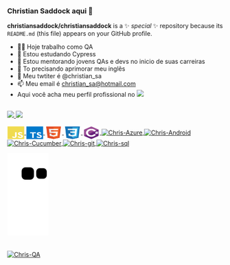 ### Christian Saddock aqui 👋

**christiansaddock/christiansaddock** is a ✨ _special_ ✨ repository because its `README.md` (this file) appears on your GitHub profile.

- 🕵️‍♂️ Hoje trabalho como QA
- 🌱 Estou estudando Cypress
- 👯 Estou mentorando jovens QAs e devs no inicio de suas carreiras
- 🤔 To precisando aprimorar meu inglês
- 💬 Meu twtiter é @christian_sa
- 📫 Meu email é christian_sa@hotmail.com
- Aqui você acha meu perfil profissional no <a href="https://www.linkedin.com/in/christiansa/" target="_blank"><img src="https://img.shields.io/badge/-LinkedIn-%230077B5?style=for-the-badge&logo=linkedin&logoColor=white" target="_blank"></a> 
    ##
 <div>
  <a href="https://github.com/christiansaddock">
  <img height="180em" src="https://github-readme-stats.vercel.app/api?username=christiansaddock&show_icons=true&theme=dracula&include_all_commits=true&count_private=true"/>
  <img height="180em" src="https://github-readme-stats.vercel.app/api/top-langs/?username=christiansaddock&layout=compact&langs_count=16&theme=dracula"/>
</div>  
<div style="display: inline_block"><br>
  <img align="center" alt="Chris-Js" height="30" width="40" src="https://raw.githubusercontent.com/devicons/devicon/master/icons/javascript/javascript-plain.svg">
  <img align="center" alt="Chris-Ts" height="30" width="40" src="https://raw.githubusercontent.com/devicons/devicon/master/icons/typescript/typescript-plain.svg">
  <img align="center" alt="Chris-HTML" height="30" width="40" src="https://raw.githubusercontent.com/devicons/devicon/master/icons/html5/html5-original.svg">
  <img align="center" alt="Chris-CSS" height="30" width="40" src="https://raw.githubusercontent.com/devicons/devicon/master/icons/css3/css3-original.svg">
  <img align="center" alt="Chris-Csharp" height="30" width="40" src="https://raw.githubusercontent.com/devicons/devicon/master/icons/csharp/csharp-original.svg">
  <img align="center" alt="Chris-Azure" height="80" width="80" src="https://cdn.jsdelivr.net/gh/devicons/devicon/icons/azure/azure-original-wordmark.svg" >
  <img align="center" alt="Chris-Android" height="50" width="60" src="https://cdn.jsdelivr.net/gh/devicons/devicon/icons/android/android-original-wordmark.svg" />
  <img align="center" alt="Chris-Cucumber" height="30" width="40" src="https://cdn.jsdelivr.net/gh/devicons/devicon/icons/cucumber/cucumber-plain.svg" />
  <img align="center" alt="Chris-git" height="30" width="40" src="https://cdn.jsdelivr.net/gh/devicons/devicon/icons/git/git-original.svg" />
  <img align="center" alt="Chris-sql" height="50" width="60" src="https://cdn.jsdelivr.net/gh/devicons/devicon/icons/microsoftsqlserver/microsoftsqlserver-plain-wordmark.svg" />
</div>  
 
  ![Snake animation](https://github.com/rafaballerini/rafaballerini/blob/output/github-contribution-grid-snake.svg)
  
<div style="display: inline_block"><br>  
  <img align="center" alt="Chris-QA" height="300" width="400" src="https://i.pinimg.com/originals/eb/3c/9a/eb3c9a4f88dbbb5f67cc3998e77aef48.gif">       
</div>

